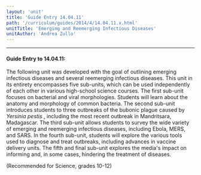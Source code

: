 ```yaml
---
layout: 'unit'
title: 'Guide Entry 14.04.11'
path: '/curriculum/guides/2014/4/14.04.11.x.html'
unitTitle: 'Emerging and Reemerging Infectious Diseases'
unitAuthor: 'Andrea Zullo'
---
```


<body>
<hr/>
 <h4>
  Guide Entry to 14.04.11:
 </h4>
 <p>
  The following unit was developed with the goal of outlining emerging infectious diseases and several reemerging infectious diseases. This unit in its entirety encompasses five sub-units, which can be used independently of each other in various high-school science courses. The first sub-unit focuses on bacterial and viral morphologies. Students will learn about the anatomy and morphology of common bacteria. The second sub-unit introduces students to three outbreaks of the bubonic plague caused by
  <i>
   Yersinia pestis
  </i>
  , including the most recent outbreak in Mandritsara, Madagascar. The third sub-unit allows students to survey the wide variety of emerging and reemerging infectious diseases, including Ebola, MERS, and SARS. In the fourth sub-unit, students will explore the various tools used to diagnose and treat outbreaks, including advances in vaccine delivery units. The fifth and final sub-unit explores the media's impact on informing and, in some cases, hindering the treatment of diseases.
 </p>
<p>
  (Recommended for Science, grades 10-12)
 </p>

</body>
